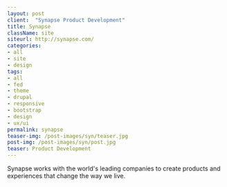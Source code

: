 ```yaml
---
layout: post
client:  "Synapse Product Development"
title: Synapse
className: site
siteurl: http://synapse.com/
categories: 
- all
- site
- design
tags:
- all
- fed
- theme
- drupal
- responsive
- bootstrap
- design
- ux/ui
permalink: synapse
teaser-img: /post-images/syn/teaser.jpg
post-img: /post-images/syn/post.jpg
teaser: Product Development
---
```

Synapse works with the world's leading companies to create products and experiences that change the way we live.
